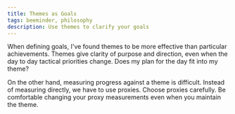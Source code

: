 ```yaml
---
title: Themes as Goals
tags: beeminder, philosophy
description: Use themes to clarify your goals
---
```


When defining goals, I've found themes to be more effective than particular
achievements. Themes give clarity of purpose and direction, even when the day to
day tactical priorities change. Does my plan for the day fit into my theme?

On the other hand, measuring progress against a theme is difficult. Instead of
measuring directly, we have to use proxies. Choose proxies carefully. Be
comfortable changing your proxy measurements even when you maintain the theme.
